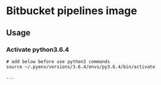 # Bitbucket pipelines image
## Usage
### Activate python3.6.4
```
# add below before use python3 commands
source ~/.pyenv/versions/3.6.4/envs/py3.6.4/bin/activate

...

```